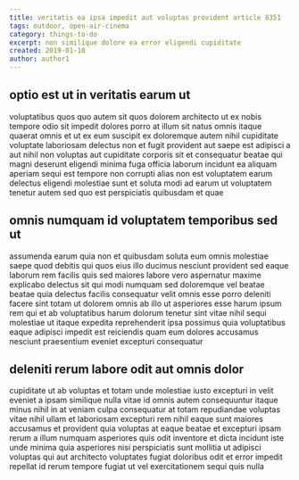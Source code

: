 ```yaml
---
title: veritatis ea ipsa impedit aut voluptas provident article 8351
tags: outdoor, open-air-cinema
category: things-to-do
excerpt: non similique dolore ea error eligendi cupiditate
created: 2019-01-10
author: author1
---
```


## optio est ut in veritatis earum ut

voluptatibus quos quo autem sit quos dolorem architecto ut ex nobis tempore odio sit impedit dolores porro at illum sit natus omnis itaque quaerat omnis et ut ex eum suscipit ex doloremque autem nihil cupiditate voluptate laboriosam delectus non et fugit provident aut saepe est adipisci a aut nihil non voluptas aut cupiditate corporis sit et consequatur beatae qui magni deserunt eligendi minima fuga officia laborum incidunt ea aliquam aperiam sequi est tempore non corrupti alias non est voluptatem earum delectus eligendi molestiae sunt et soluta modi ad earum ut voluptatem tenetur autem sed quo est perspiciatis quibusdam et quae

## omnis numquam id voluptatem temporibus sed ut

assumenda earum quia non et quibusdam soluta eum omnis molestiae saepe quod debitis qui quos eius illo ducimus nesciunt provident sed eaque laborum rem facilis quis sed maiores labore vero aspernatur maxime explicabo delectus sit qui modi numquam sed doloremque vel beatae beatae quia delectus facilis consequatur velit omnis esse porro deleniti facere sint totam ut dolorem omnis ab illo ut asperiores esse harum ipsum rem qui et ab voluptatibus harum dolorum tenetur sint vitae nihil sequi molestiae ut itaque expedita reprehenderit ipsa possimus quia voluptatibus eaque adipisci impedit est reiciendis quam eum dolores accusamus nesciunt praesentium eveniet excepturi consequatur

## deleniti rerum labore odit aut omnis dolor

cupiditate ut ab voluptas et totam unde molestiae iusto excepturi in velit eveniet a ipsam similique nulla vitae id omnis autem consequuntur itaque minus nihil in at veniam culpa consequatur at totam repudiandae voluptas vitae nihil ullam et laboriosam excepturi rem nihil eaque sunt maiores accusamus et provident quia voluptas at eaque beatae et excepturi ipsam rerum a illum numquam asperiores quis odit inventore et dicta incidunt iste unde minima quia asperiores nisi perspiciatis sunt mollitia ut adipisci voluptas qui aut architecto voluptates fugiat doloribus odit et error impedit repellat id rerum tempore fugiat ut vel exercitationem sequi quis nulla

